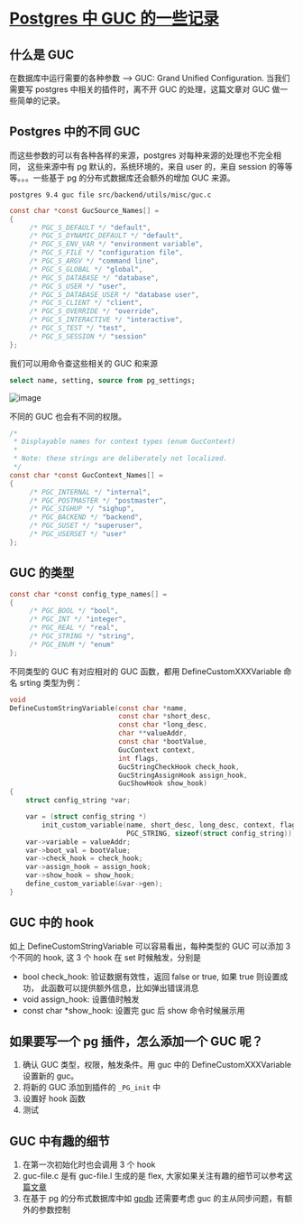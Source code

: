 # [Postgres 中 GUC 的一些记录](https://github.com/yihong0618/gitblog/issues/233)

## 什么是 GUC

在数据库中运行需要的各种参数 --> GUC: Grand Unified Configuration. 当我们需要写 postgres 中相关的插件时，离不开 GUC 的处理，这篇文章对 GUC 做一些简单的记录。

## Postgres 中的不同 GUC
而这些参数的可以有各种各样的来源，postgres 对每种来源的处理也不完全相同， 这些来源中有 pg 默认的，系统环境的，来自 user 的，来自 session 的等等等。。。一些基于 pg 的分布式数据库还会额外的增加 GUC 来源。

`postgres 9.4 guc file src/backend/utils/misc/guc.c`
```c
const char *const GucSource_Names[] =
{
	 /* PGC_S_DEFAULT */ "default",
	 /* PGC_S_DYNAMIC_DEFAULT */ "default",
	 /* PGC_S_ENV_VAR */ "environment variable",
	 /* PGC_S_FILE */ "configuration file",
	 /* PGC_S_ARGV */ "command line",
	 /* PGC_S_GLOBAL */ "global",
	 /* PGC_S_DATABASE */ "database",
	 /* PGC_S_USER */ "user",
	 /* PGC_S_DATABASE_USER */ "database user",
	 /* PGC_S_CLIENT */ "client",
	 /* PGC_S_OVERRIDE */ "override",
	 /* PGC_S_INTERACTIVE */ "interactive",
	 /* PGC_S_TEST */ "test",
	 /* PGC_S_SESSION */ "session"
};
```
我们可以用命令查这些相关的 GUC 和来源
```sql
select name, setting, source from pg_settings;
```
![image](https://user-images.githubusercontent.com/15976103/164360614-f21c1ec4-4a19-47da-b35e-d6bdadb24edd.png)

不同的 GUC 也会有不同的权限。
```c
/*
 * Displayable names for context types (enum GucContext)
 *
 * Note: these strings are deliberately not localized.
 */
const char *const GucContext_Names[] =
{
	 /* PGC_INTERNAL */ "internal",
	 /* PGC_POSTMASTER */ "postmaster",
	 /* PGC_SIGHUP */ "sighup",
	 /* PGC_BACKEND */ "backend",
	 /* PGC_SUSET */ "superuser",
	 /* PGC_USERSET */ "user"
};
```
## GUC 的类型
```c
const char *const config_type_names[] =
{
	 /* PGC_BOOL */ "bool",
	 /* PGC_INT */ "integer",
	 /* PGC_REAL */ "real",
	 /* PGC_STRING */ "string",
	 /* PGC_ENUM */ "enum"
};
```
不同类型的 GUC 有对应相对的 GUC 函数，都用 DefineCustomXXXVariable 命名 srting 类型为例：
```c
void
DefineCustomStringVariable(const char *name,
						   const char *short_desc,
						   const char *long_desc,
						   char **valueAddr,
						   const char *bootValue,
						   GucContext context,
						   int flags,
						   GucStringCheckHook check_hook,
						   GucStringAssignHook assign_hook,
						   GucShowHook show_hook)
{
	struct config_string *var;

	var = (struct config_string *)
		init_custom_variable(name, short_desc, long_desc, context, flags,
							 PGC_STRING, sizeof(struct config_string));
	var->variable = valueAddr;
	var->boot_val = bootValue;
	var->check_hook = check_hook;
	var->assign_hook = assign_hook;
	var->show_hook = show_hook;
	define_custom_variable(&var->gen);
}
```

## GUC 中的 hook

如上 DefineCustomStringVariable 可以容易看出，每种类型的 GUC 可以添加 3 个不同的 hook, 这 3 个 hook 在 set 时候触发，分别是

- bool check_hook: 验证数据有效性，返回 false or true, 如果 true 则设置成功， 此函数可以提供额外信息，比如弹出错误消息
- void assign_hook: 设置值时触发
- const char *show_hook: 设置完 guc 后 show 命令时候展示用


## 如果要写一个 pg 插件，怎么添加一个 GUC 呢？

1. 确认 GUC 类型，权限，触发条件。用 guc 中的 DefineCustomXXXVariable 设置新的 guc。
2. 将新的 GUC 添加到插件的 `_PG_init` 中
3. 设置好 hook 函数
4. 测试

## GUC 中有趣的细节

1. 在第一次初始化时也会调用 3 个 hook
2. guc-file.c 是有 guc-file.l 生成的是 flex, 大家如果关注有趣的细节可以参考[这篇文章](http://blog.chinaunix.net/uid-30132132-id-4826450.html)
3. 在基于 pg 的分布式数据库中如 [gpdb](https://github.com/greenplum-db/gpdb) 还需要考虑 guc 的主从同步问题，有额外的参数控制
